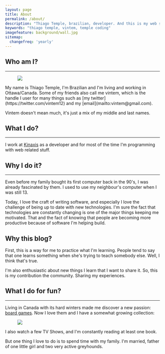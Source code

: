 ```yaml
---
layout: page
title: About
permalink: /about/
description: "Thiago Temple, brazilian, developer. And this is my web site."
keywords: "thiago temple, vintem, temple coding"
imagefeature: background/wall.jpg
sitemap:
  changefreq: 'yearly'
---
```

## Who am I?
----
<figure>
    <img src="{{ site.url }}/images/vintem.jpg">
</figure>
My name is Thiago Temple, I'm Brazilian and I'm living and working in Ottawa/Canada. Some of my friends also call me vintem, which is the handle I user for many things such as [my twitter](https://twitter.com/vintem12) and my [email](mailto:vintem@gmail.com).

Vintem doesn't mean much, it's just a mix of my middle and last names.

## What I do?
----
I work at [Kinaxis](http://www.kinaxis.com) as a developer and for most of the time I'm programming with web related stuff.

## Why I do it?
----
Even before my family bought its first computer back in the 90's, I was already fascinated by them. I used to use my neighbour's computer when I was still 13. 

Today, I love the craft of writing software, and especially I love the challenge of being up to date with new technologies. I'm sure the fact that technologies are constantly changing is one of the major things keeping me motivated. That and the fact of knowing that people are becoming more productive because of software I'm helping build.

## Why this blog?
First, this is a way for me to practice what I'm learning. People tend to say that one learns something when she's trying to teach somebody else. Well, I think that's true.

I'm also enthusiastic about new things I learn that I want to share it. So, this is my contribution the community. Sharing my experiences.

## What I do for fun?
----
Living in Canada with its hard winters made me discover a new passion: [board games](http://boardgamegeek.com/). Now I love them and I have a somewhat growing collection: 

<figure>
    <img src="http://boardgamegeek.com/jswidget.php?username=vintem&numitems=5&header=1&text=title&images=medium&show=recentplays&imagesonly=1&imagepos=center&inline=1&domains%5B%5D=boardgame&imagewidget=1" border="0"/>
</figure>

I also watch a few TV Shows, and I'm constantly reading at least one book.

But one thing I love to do is to spend time with my family. I'm married, father of one little girl and two very active greyhounds.
